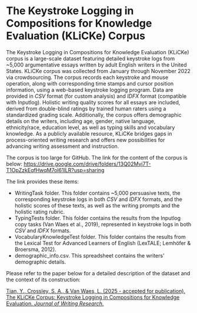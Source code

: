 # The Keystroke Logging in Compositions for Knowledge Evaluation (KLiCKe) Corpus

The Keystroke Logging in Compositions for Knowledge Evaluation (KLiCKe) corpus is a large-scale dataset featuring detailed keystroke logs from ~5,000 argumentative essays written by adult English writers in the United States. KLiCKe corpus was collected from January through November 2022 via crowdsourcing. The corpus records each keystroke and mouse operation, along with corresponding time stamps and cursor position information, using a web-based keystroke logging program. Data are provided in _CSV_ format (for custom analysis) and _IDFX_ format (compatible with Inputlog). Holistic writing quality scores for all essays are included, derived from double-blind ratings by trained human raters using a standardized grading scale. Additionally, the corpus offers demographic details on the writers, including age, gender, native language, ethnicity/race, education level, as well as typing skills and vocabulary knowledge. As a publicly available resource, KLiCKe bridges gaps in process-oriented writing research and offers new possibilities for advancing writing assessment and instruction.

The corpus is too large for GitHub. The link for the content of the corpus is below:
https://drive.google.com/drive/folders/13Q02Mvj7T-T1OpZzkEqfHwqM7oI61lLR?usp=sharing

The link provides these items:

- WritingTask folder. This folder contains ~5,000 persuasive texts, the corresponding keystroke logs in both _CSV_ and _IDFX_ formats, and the holistic scores of these texts, as well as the writing prompts and the holistic rating rubric.
- TypingTests folder. This folder contains the results from the Inputlog copy tasks (Van Waes et al., 2019), represented in keystroke logs in both _CSV_ and _IDFX_ formats.
- VocabularyKnowledgeTest folder. This folder contains the results from the Lexical Test for Advanced Learners of English (LexTALE; Lemhöfer & Broersma, 2012).
- demographic_info.csv. This spreadsheet contains the writers' demographic details.

Please refer to the paper below for a detailed description of the dataset and the context of its construction:

[Tian, Y., Crossley, S. A., & Van Waes, L. (2025 - accepted for publication). The KLiCKe Corpus: Keystroke Logging in Compositions for Knowledge Evaluation. _Journal of Writing Research_.](https://www.jowr.org/jowr/article/view/1556)